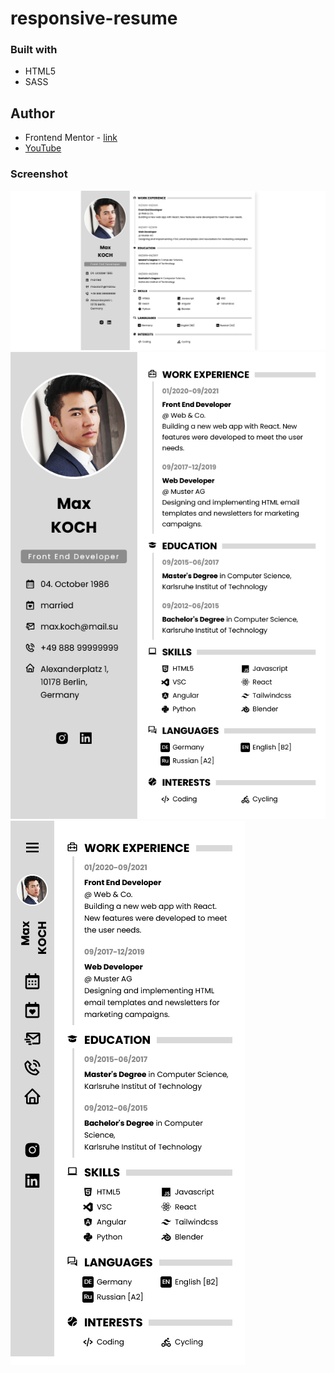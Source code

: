 # responsive-resume

### Built with

- HTML5
- SASS

## Author

- Frontend Mentor - [link](https://www.frontendmentor.io/profile/sergii-moroz)
- [YouTube]()

### Screenshot

![desktop](./desktop.png)
![mobile](./tablet.png)
![mobile](./mobile.png)
